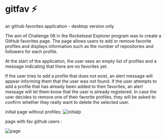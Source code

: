 
# gitfav ⚡
an github favorites application - desktop version only


The aim of Challenge 06 in the Rocketseat Explorer program was to create a GitHub favorites page. The page allows users to add or remove favorite profiles and displays information such as the number of repositories and followers for each profile.

At the start of the application, the user sees an empty list of profiles and a message indicating that there are no favorites yet.

If the user tries to add a profile that does not exist, an alert message will appear informing them that the user was not found. If the user attempts to add a profile that has already been added to their favorites, an alert message will let them know that the user is already registered. In case the user decides to remove one of their favorite profiles, they will be asked to confirm whether they really want to delete the selected user.

initial page without profiles:
![initialp](https://user-images.githubusercontent.com/109238541/224142364-1738104d-93ba-489d-9536-7e3049a10a0d.png)


page with fav github users : 


![page](https://user-images.githubusercontent.com/109238541/224142557-e813a89e-7840-4549-91d6-dd1ed4d54532.png)
